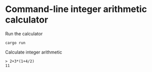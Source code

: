 # Command-line integer arithmetic calculator

Run the calculator

```
cargo run
```

Calculate integer arithmetic

```
> 2+3*(1+4/2)
11
```
